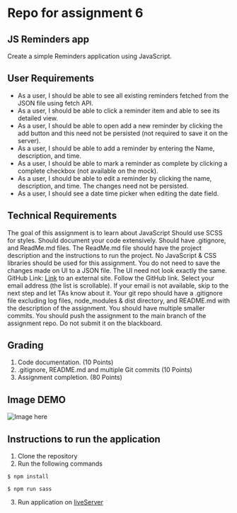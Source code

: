 # Repo for assignment 6

## JS Reminders app

Create a simple Reminders application using JavaScript.

## User Requirements

- As a user, I should be able to see all existing reminders fetched from the JSON file using fetch API.
- As a user, I should be able to click a reminder item and able to see its detailed view.
- As a user, I should be able to open add a new reminder by clicking the add button and this need not be persisted (not required to save it on the server).
- As a user, I should be able to add a reminder by entering the Name, description, and time.
- As a user, I should be able to mark a reminder as complete by clicking a complete checkbox (not available on the mock).
- As a user, I should be able to edit a reminder by clicking the name, description, and time. The changes need not be persisted.
- As a user, I should see a date time picker when editing the date field.

## Technical Requirements

The goal of this assignment is to learn about JavaScript
Should use SCSS for styles.
Should document your code extensively.
Should have .gitignore, and ReadMe.md files.
The ReadMe.md file should have the project description and the instructions to run the project.
No JavaScript & CSS libraries should be used for this assignment.
You do not need to save the changes made on UI to a JSON file.
The UI need not look exactly the same.
GitHub Link: [Link](https://classroom.github.com/a/welJc0KWLinks) to an external site.
Follow the GitHub link.
Select your email address (the list is scrollable). If your email is not available, skip to the next step and let TAs know about it.
Your git repo should have a .gitignore file excluding log files, node_modules & dist directory, and README.md with the description of the assignment.
You should have multiple smaller commits.
You should push the assignment to the main branch of the assignment repo. Do not submit it on the blackboard.

## Grading

1. Code documentation. (10 Points)
2. .gitignore, README.md and multiple Git commits (10 Points)
3. Assignment completion. (80 Points)

## Image DEMO

![Image here](https://github.com/neu-mis-info-6150-summer-2023/assignment-6-AkshatRamanathan/blob/main/img.png?raw=true)

## Instructions to run the application

1. Clone the repository
2. Run the following commands

````
$ npm install
````

````
$ npm run sass
````
3. Run application on [liveServer](https://marketplace.visualstudio.com/items?itemName=ritwickdey.LiveServer)
